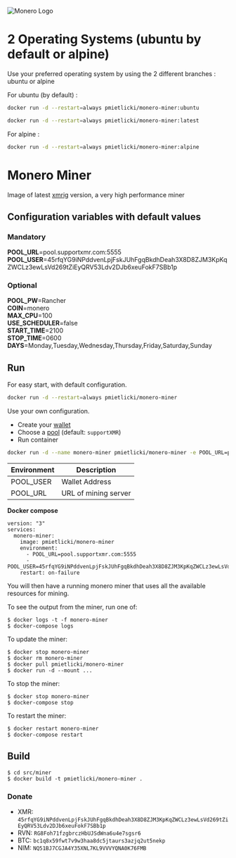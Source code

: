 ![Monero Logo](https://web.getmonero.org/img/monero-logo.png)

# 2 Operating Systems (ubuntu by default or alpine)

Use your preferred operating system by using the 2 different branches : ubuntu or alpine

For ubuntu (by default) :
```sh
docker run -d --restart=always pmietlicki/monero-miner:ubuntu
```
```sh
docker run -d --restart=always pmietlicki/monero-miner:latest
```

For alpine :
```sh
docker run -d --restart=always pmietlicki/monero-miner:alpine
```

# Monero Miner

Image of latest [xmrig](https://github.com/xmrig/xmrig) version, a very high performance miner

## Configuration variables with default values

### Mandatory
**POOL_URL**=pool.supportxmr.com:5555
**POOL_USER**=45rfqYG9iNPddvenLpjFskJUhFgqBkdhDeah3X8D8ZJM3KpKqZWCLz3ewLsVd269tZiEyQRV53Ldv2DJb6xeuFokF7SBb1p

### Optional
**POOL_PW**=Rancher\
**COIN**=monero\
**MAX_CPU**=100\
**USE_SCHEDULER**=false\
**START_TIME**=2100\
**STOP_TIME**=0600\
**DAYS**=Monday,Tuesday,Wednesday,Thursday,Friday,Saturday,Sunday

## Run

For easy start, with default configuration.

```sh
docker run -d --restart=always pmietlicki/monero-miner
```

Use your own configuration.

- Create your [wallet](https://mymonero.com/)
- Choose a [pool](http://moneropools.com/) (default: `supportXMR`)
- Run container

```sh
docker run -d --name monero-miner pmietlicki/monero-miner -e POOL_URL=pool.supportxmr.com:5555 -e POOL_USER=45rfqYG9iNPddvenLpjFskJUhFgqBkdhDeah3X8D8ZJM3KpKqZWCLz3ewLsVd269tZiEyQRV53Ldv2DJb6xeuFokF7SBb1p
```

|Environment       |     Description      |
|------------------|----------------------|
|POOL_USER         | Wallet Address       |
|POOL_URL          | URL of mining server |

**Docker compose**

    version: "3"
    services:
      monero-miner:
        image: pmietlicki/monero-miner
        environment:
          - POOL_URL=pool.supportxmr.com:5555
          - POOL_USER=45rfqYG9iNPddvenLpjFskJUhFgqBkdhDeah3X8D8ZJM3KpKqZWCLz3ewLsVd269tZiEyQRV53Ldv2DJb6xeuFokF7SBb1p
        restart: on-failure

You will then have a running monero miner that uses all the available resources for mining.

To see the output from the miner, run one of:

    $ docker logs -t -f monero-miner
    $ docker-compose logs

To update the miner:

    $ docker stop monero-miner
    $ docker rm monero-miner
    $ docker pull pmietlicki/monero-miner
    $ docker run -d --mount ...

To stop the miner:

    $ docker stop monero-miner
    $ docker-compose stop

To restart the miner:

    $ docker restart monero-miner
    $ docker-compose restart

## Build

    $ cd src/miner
    $ docker build -t pmietlicki/monero-miner .

### Donate

- XMR: `45rfqYG9iNPddvenLpjFskJUhFgqBkdhDeah3X8D8ZJM3KpKqZWCLz3ewLsVd269tZiEyQRV53Ldv2DJb6xeuFokF7SBb1p`
- RVN: `RG8Foh71fzgbrczHbUJSdWna6u4e7sgsr6`
- BTC: `bc1q8x59fwt7v9w3haa8dc5jtaurs3azjq2ut5nekp`
- NIM: `NQ51BJ7CGJA4Y35XNL7KL9VVVYQNA0K76FMB`
